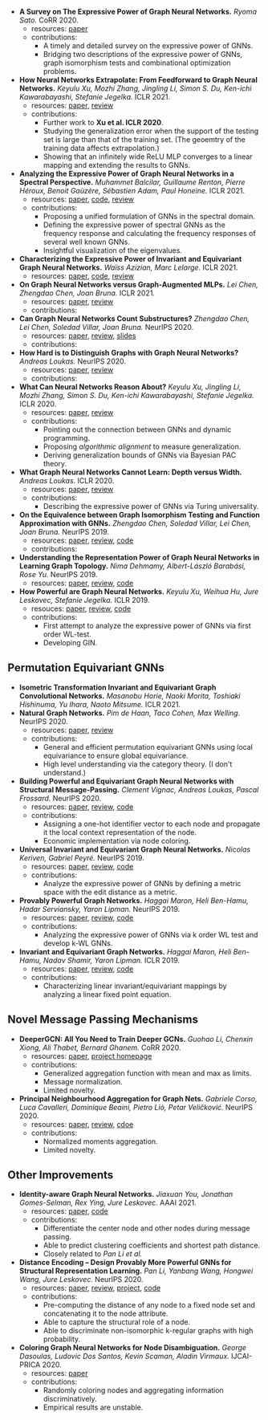 - **A Survey on The Expressive Power of Graph Neural Networks.** *Ryoma Sato.* CoRR 2020.
  - resources: [paper](https://arxiv.org/pdf/2003.04078v4)
  - contributions:
    - A timely and detailed survey on the expressive power of GNNs.
    - Bridging two descriptions of the expressive power of GNNs, graph isomorphism tests and combinational optimization problems.
- **How Neural Networks Extrapolate: From Feedforward to Graph Neural Networks.** *Keyulu Xu, Mozhi Zhang, Jingling Li, Simon S. Du, Ken-ichi Kawarabayashi, Stefanie Jegelka.* ICLR 2021.
  - resources: [paper](https://openreview.net/pdf?id=UH-cmocLJC), [review](https://openreview.net/forum?id=UH-cmocLJC)
  - contributions:
    - Further work to **Xu et al. ICLR 2020**.
    - Studying the generalization error when the support of the testing set is large than that of the training set. (The geoemtry of the training data affects extrapolation.)
    - Showing that an infinitely wide ReLU MLP converges to a linear mapping and extending the results to GNNs.
- **Analyzing the Expressive Power of Graph Neural Networks in a Spectral Perspective.** *Muhammet Balcilar, Guillaume Renton, Pierre Héroux, Benoit Gaüzère, Sébastien Adam, Paul Honeine.* ICLR 2021.
  - resources: [paper](https://openreview.net/pdf?id=-qh0M9XWxnv), [code](https://github.com/balcilar/gnn-spectral-expressive-power), [review](https://openreview.net/forum?id=-qh0M9XWxnv)
  - contributions:
    - Proposing a unified formulation of GNNs in the spectral domain.
    - Defining the expressive power of spectral GNNs as the frequency response and calculating the frequency responses of several well known GNNs.
    - Insightful visualization of the eigenvalues.
- **Characterizing the Expressive Power of Invariant and Equivariant Graph Neural Networks.** *Waïss Azizian, Marc Lelarge.* ICLR 2021.
  - resources: [paper](https://openreview.net/pdf?id=lxHgXYN4bwl), [code](https://github.com/mlelarge/graph_neural_net), [review](https://openreview.net/forum?id=lxHgXYN4bwl)
- **On Graph Neural Networks versus Graph-Augmented MLPs.** *Lei Chen, Zhengdao Chen, Joan Bruna.* ICLR 2021.
  - resources: [paper](https://openreview.net/pdf?id=tiqI7w64JG2), [review](https://openreview.net/forum?id=tiqI7w64JG2)
  - contributions:
- **Can Graph Neural Networks Count Substructures?** *Zhengdao Chen, Lei Chen, Soledad Villar, Joan Bruna.* NeurIPS 2020.
  - resources: [paper](https://proceedings.neurips.cc/paper/2020/file/75877cb75154206c4e65e76b88a12712-Paper.pdf), [review](https://proceedings.neurips.cc/paper/2020/file/75877cb75154206c4e65e76b88a12712-Review.html), [slides](https://cims.nyu.edu/~chenzh/files/GNN_substructures_short_slides.pdf)
  - contributions:
- **How Hard is to Distinguish Graphs with Graph Neural Networks?** *Andreas Loukas.* NeurIPS 2020.
  - resources: [paper](https://proceedings.neurips.cc/paper/2020/file/23685a2431acad7789c1e3d43ea1522c-Paper.pdf), [review](https://proceedings.neurips.cc/paper/2020/file/23685a2431acad7789c1e3d43ea1522c-Review.html)
  - contributions:
- **What Can Neural Networks Reason About?** *Keyulu Xu, Jingling Li, Mozhi Zhang, Simon S. Du, Ken-ichi Kawarabayashi, Stefanie Jegelka.* ICLR 2020.
  - resources: [paper](https://openreview.net/pdf?id=rJxbJeHFPS), [review](https://openreview.net/forum?id=rJxbJeHFPS)
  - contributions:
    - Pointing out the connection between GNNs and dynamic programming.
    - Proposing *algorithmic alignment* to measure generalization.
    - Deriving generalization bounds of GNNs via Bayesian PAC theory.
- **What Graph Neural Networks Cannot Learn: Depth versus Width.** *Andreas Loukas.* ICLR 2020.
  - resources: [paper](https://openreview.net/pdf?id=B1l2bp4YwS), [review](https://openreview.net/forum?id=B1l2bp4YwS)
  - contributions:
    - Describing the expressive power of GNNs via Turing universality.
- **On the Equivalence between Graph Isomorphism Testing and Function Approximation with GNNs.** *Zhengdao Chen, Soledad Villar, Lei Chen, Joan Bruna.* NeurIPS 2019.
  - resources: [paper](https://proceedings.neurips.cc/paper/2019/file/71ee911dd06428a96c143a0b135041a4-Paper.pdf), [review](https://proceedings.neurips.cc/paper/2019/file/71ee911dd06428a96c143a0b135041a4-Review.html), [code](https://github.com/leichen2018/Ring-GNN)
  - contributions:
- **Understanding the Representation Power of Graph Neural Networks in Learning Graph Topology.** *Nima Dehmamy, Albert-László Barabási, Rose Yu.* NeurIPS 2019.
  - resources: [paper](https://papers.nips.cc/paper/2019/file/73bf6c41e241e28b89d0fb9e0c82f9ce-Paper.pdf), [review](https://papers.nips.cc/paper/2019/file/73bf6c41e241e28b89d0fb9e0c82f9ce-Review.html), [code](https://github.com/nimadehmamy/Understanding-GCN)
- **How Powerful are Graph Neural Networks.** *Keyulu Xu, Weihua Hu, Jure Leskovec, Stefanie Jegelka.* ICLR 2019.
  - resouces: [paper](https://openreview.net/pdf?id=ryGs6iA5Km), [review](https://openreview.net/forum?id=ryGs6iA5Km), [code](https://github.com/weihua916/powerful-gnns)
  - contributions:
    - First attempt to analyze the expressive power of GNNs via first order WL-test.
    - Developing GIN.

## Permutation Equivariant GNNs
- **Isometric Transformation Invariant and Equivariant Graph Convolutional Networks.** *Masanobu Horie, Naoki Morita, Toshiaki Hishinuma, Yu Ihara, Naoto Mitsume.* ICLR 2021.
- **Natural Graph Networks.** *Pim de Haan, Taco Cohen, Max Welling.* NeurIPS 2020.
  - resources: [paper](https://proceedings.neurips.cc/paper/2020/file/2517756c5a9be6ac007fe9bb7fb92611-Paper.pdf), [review](https://proceedings.neurips.cc/paper/2020/file/2517756c5a9be6ac007fe9bb7fb92611-Review.html)
  - contributions:
    - General and efficient permutation equivariant GNNs using local equivariance to ensure global equivariance.
    - High level understanding via the category theory. (I don't understand.)
- **Building Powerful and Equivariant Graph Neural Networks with Structural Message-Passing.** *Clement Vignac, Andreas Loukas, Pascal Frossard.* NeurIPS 2020.
  - resources: [paper](https://proceedings.neurips.cc/paper/2020/file/a32d7eeaae19821fd9ce317f3ce952a7-Paper.pdf), [review](https://proceedings.neurips.cc/paper/2020/file/a32d7eeaae19821fd9ce317f3ce952a7-Review.html), [code](https://github.com/cvignac/SMP)
  - contributions:
    - Assigning a one-hot identifier vector to each node and propagate it the local context representation of the node.
    - Economic implementation via node coloring.
- **Universal Invariant and Equivariant Graph Neural Networks.** *Nicolas Keriven, Gabriel Peyré.* NeurIPS 2019.
  - resources: [paper](https://proceedings.neurips.cc/paper/2019/file/ea9268cb43f55d1d12380fb6ea5bf572-Paper.pdf), [review](https://proceedings.neurips.cc/paper/2019/file/ea9268cb43f55d1d12380fb6ea5bf572-Reviews.html), [code](https://github.com/nkeriven/univgnn)
  - contributions: 
    - Analyze the expressive power of GNNs by defining a metric space with the edit distance as a metric.
- **Provably Powerful Graph Networks.** *Haggai Maron, Heli Ben-Hamu, Hadar Serviansky, Yaron Lipman.* NeurIPS 2019.
  - resources: [paper](https://papers.nips.cc/paper/8488-provably-powerful-graph-networks), [review](https://proceedings.neurips.cc/paper/2019/file/bb04af0f7ecaee4aae62035497da1387-Reviews.html), [code](https://github.com/hadarser/ProvablyPowerfulGraphNetworks)
  - contributions: 
    - Analyzing the expressive power of GNNs via k order WL test and develop k-WL GNNs.
- **Invariant and Equivariant Graph Networks.** *Haggai Maron, Heli Ben-Hamu, Nadav Shamir, Yaron Lipman.* ICLR 2019.
  - resources: [paper](https://openreview.net/pdf?id=Syx72jC9tm), [review](https://openreview.net/forum?id=Syx72jC9tm), [code](https://github.com/Haggaim/InvariantGraphNetworks)
  - contributions: 
    - Characterizing linear invariant/equivariant mappings by analyzing a linear fixed point equation.
## Novel Message Passing Mechanisms
- **DeeperGCN: All You Need to Train Deeper GCNs.** *Guohao Li, Chenxin Xiong, Ali Thabet, Bernard Ghanem.* CoRR 2020.
  - resources: [paper](https://arxiv.org/pdf/2006.07739.pdf), [project homepage](https://www.deepgcns.org/)
  - contributions:
    - Generalized aggregation function with mean and max as limits.
    - Message normalization.
    - Limited novelty.
- **Principal Neighbourhood Aggregation for Graph Nets.** *Gabriele Corso, Luca Cavalleri, Dominique Beaini, Pietro Liò, Petar Veličković.* NeurIPS 2020.
  - resources: [paper](https://papers.nips.cc/paper/2020/file/99cad265a1768cc2dd013f0e740300ae-Paper.pdf), [review](https://proceedings.neurips.cc/paper/2020/file/99cad265a1768cc2dd013f0e740300ae-Review.html), [cdoe](https://github.com/lukecavabarrett/pna)
  - contributions:
    - Normalized moments aggregation.
    - Limited novelty.
## Other Improvements
- **Identity-aware Graph Neural Networks.** *Jiaxuan You, Jonathan Gomes-Selman, Rex Ying, Jure Leskovec.* AAAI 2021.
  - resources: [paper](https://arxiv.org/pdf/2101.10320v1), [code](https://github.com/snap-stanford/GraphGym)
  - contributions:
    - Differentiate the center node and other nodes during message passing.
    - Able to predict clustering coefficients and shortest path distance.
    - Closely related to *Pan Li et al.*
- **Distance Encoding – Design Provably More Powerful GNNs for Structural Representation Learning.** *Pan Li, Yanbang Wang, Hongwei Wang, Jure Leskovec.* NeurIPS 2020.
  - resources: [paper](https://proceedings.neurips.cc/paper/2020/file/2f73168bf3656f697507752ec592c437-Paper.pdf), [review](https://proceedings.neurips.cc/paper/2020/file/2f73168bf3656f697507752ec592c437-Review.html), [project](http://snap.stanford.edu/distance-encoding/), [code](https://github.com/snap-stanford/distance-encoding)
  - contributions:
    - Pre-computing the distance of any node to a fixed node set and concatenating it to the node attribute.
    - Able to capture the structural role of a node.
    - Able to discriminate non-isomorphic k-regular graphs with high probability.
- **Coloring Graph Neural Networks for Node Disambiguation.** *George Dasoulas, Ludovic Dos Santos, Kevin Scaman, Aladin Virmaux.* IJCAI-PRICA 2020.
  - resources: [paper](https://arxiv.org/pdf/1912.06058.pdf)
  - contributions:
    - Randomly coloring nodes and aggregating information discriminatively.
    - Empirical results are unstable.